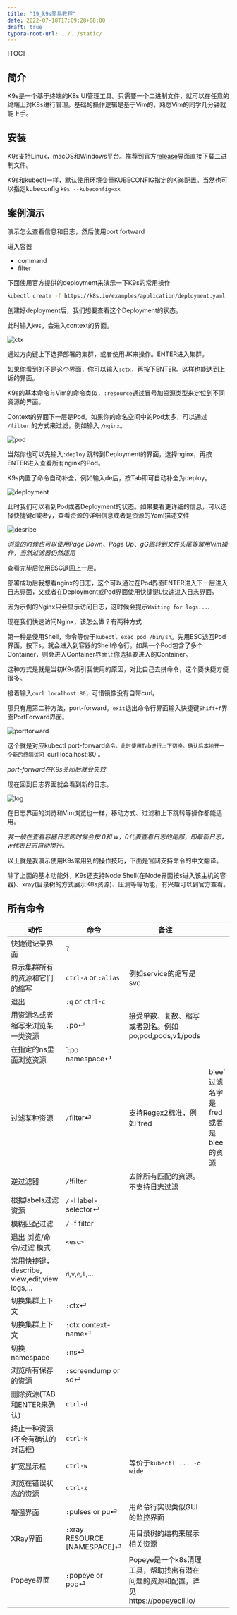 ```yaml
---
title: "19_k9s简易教程"
date: 2022-07-18T17:09:28+08:00
draft: true
typora-root-url: ../../static/
---
```


[TOC]

## 简介

K9s是一个基于终端的K8s UI管理工具。只需要一个二进制文件，就可以在任意的终端上对K8s进行管理。基础的操作逻辑是基于Vim的，熟悉Vim的同学几分钟就能上手。

## 安装

K9s支持Linux，macOS和Windows平台。推荐到官方[release](https://github.com/derailed/k9s/releases)界面直接下载二进制文件。

K9s和kubectl一样，默认使用环境变量KUBECONFIG指定的K8s配置。当然也可以指定kubeconfig
`k9s --kubeconfig=xx`

## 案例演示
演示怎么查看信息和日志，然后使用port fortward

进入容器

- command
- filter


下面使用官方提供的deployment来演示一下K9s的常用操作

```bash
kubectl create -f https://k8s.io/examples/application/deployment.yaml
```

创建好deployment后，我们想要查看这个Deployment的状态。

此时输入`k9s`，会进入context的界面。

![ctx](/img/19/ctx.png)

通过方向键上下选择部署的集群，或者使用JK来操作。ENTER进入集群。

如果你看到的不是这个界面，你可以输入`:ctx`，再按下ENTER。这样也能达到上诉的界面。

K9s的基本命令与Vim的命令类似，`:resource`通过冒号加资源类型来定位到不同资源的界面。

Context的界面下一层是Pod。如果你的命名空间中的Pod太多，可以通过 `/filter` 的方式来过滤，例如输入 `/nginx`。

![pod](/img/19/pod.png)

当然你也可以先输入`:deploy` 跳转到Deployment的界面，选择nginx，再按ENTER进入查看所有nginx的Pod。

K9s内置了命令自动补全，例如输入de后，按Tab即可自动补全为deploy。

![deployment](/img/19/deployment.png)

此时我们可以看到Pod或者Deployment的状态。如果要看更详细的信息，可以选择快捷键d或者y，查看资源的详细信息或者是资源的Yaml描述文件

![desribe](/img/19/describe.png)

*浏览的时候也可以使用Page Down、Page Up、gG跳转到文件头尾等常用Vim操作，当然过滤器仍然适用*

查看完毕后使用ESC退回上一层。

部署成功后我想看nginx的日志，这个可以通过在Pod界面ENTER进入下一层进入日志界面，又或者在Deployment或Pod界面使用快捷键L快速进入日志界面。

因为示例的Nginx只会显示访问日志，这时候会提示`Waiting for logs...`.

现在我们快速访问Nginx，该怎么做？有两种方式

第一种是使用Shell，命令等价于`kubectl exec pod /bin/sh`。先用ESC退回Pod界面，按下s，就会进入到容器的Shell命令行。如果一个Pod包含了多个Container，则会进入Container界面让你选择要进入的Container。

这种方式是就是当初K9s吸引我使用的原因，对比自己去拼命令，这个要快捷方便很多。

接着输入`curl localhost:80`，可惜镜像没有自带curl。

那只有用第二种方法，port-forward。`exit`退出命令行界面输入快捷键`Shift+f`界面PortForward界面。

![portforward](/img/19/portforward.png)

这个就是对应kubectl port-forward`命令。此时使用Tab进行上下切换。确认后本地开一个新的终端访问 `curl localhost:80`。

*port-forward在K9s关闭后就会失效*

现在回到日志界面就会看到新的日志。

![log](/img/19/log.png)

在日志界面的浏览和Vim浏览也一样，移动方式、过滤和上下跳转等操作都能适用。

*我一般在查看容器日志的时候会按 0和 w，0代表查看日志的尾部，即最新日志，w代表日志自动换行。*

以上就是我演示使用K9s常用到的操作技巧，下面是官网支持命令的中文翻译。

除了上面的基本功能外，K9s还支持Node Shell(在Node界面按s进入该主机的容器)、xray(目录树的方式展示K8s资源)、压测等等功能，有兴趣可以到官方查看。

## 所有命令

| 动作           | 命令               | 备注 |      |
| -------------- | ------------------ | ---- | ---- |
| 快捷键记录界面 | `?` |      |      |
| 显示集群所有的资源和它们的缩写 | `ctrl-a` or `:alias` | 例如service的缩写是svc |      |
| 退出 | `:q` or `ctrl-c` |      |      |
| 用资源名或者缩写来浏览某一类资源 | `:`po⏎ | 接受单数、复数、缩写或者别名。例如po,pod,pods,v1/pods |      |
| 在指定的ns里面浏览资源 | `:po namespace⏎ |  |      |
| 过滤某种资源 | `/`filter⏎ | 支持Regex2标准，例如`fred|blee`过滤名字是fred或者是blee的资源 |      |
| 逆过滤器 | `/`!filter | 去除所有匹配的资源。不支持日志过滤 | |
| 根据labels过滤资源 | `/`-l label-selector⏎ |  | |
| 模糊匹配过滤 | `/`-f filter |  | |
| 退出 浏览/命令/过滤 模式 | `<esc>` |  | |
| 常用快捷键，describe, view,edit,view logs,... | `d`,`v`,`e`,`l`,... |  | |
| 切换集群上下文 | `:`ctx⏎ |  | |
| 切换集群上下文 | `:`ctx context-name⏎ |  | |
| 切换namespace | `:`ns⏎ |  | |
| 浏览所有保存的资源 | `:`screendump or sd⏎ |  | |
| 删除资源(TAB和ENTER来确认) | `ctrl-d` |  | |
| 终止一种资源(不会有确认的对话框) | `ctrl-k` |  | |
| 扩宽显示栏 | `ctrl-w` | 等价于`kubectl ... -o wide` | |
| 浏览在错误状态的资源 | `ctrl-z` |  | |
| 增强界面 | `:`pulses or pu⏎ | 用命令行实现类似GUI的监控界面 | |
| XRay界面 | `:`xray RESOURCE [NAMESPACE]⏎ | 用目录树的结构来展示相关资源 | |
| Popeye界面 | `:`popeye or pop⏎ | Popeye是一个k8s清理工具，帮助找出有潜在问题的资源和配置，详见<https://popeyecli.io/> | |

